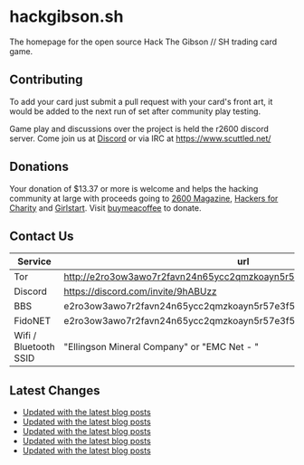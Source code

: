 # hackgibson.sh
The homepage for the open source Hack The Gibson // SH trading card game.


## Contributing

To add your card just submit a pull request with your card's front art, it would be added to the next run of set after community play testing.

Game play and discussions over the project is held the r2600 discord server. Come join us at [Discord](https://discord.com/invite/9hABUzz) or via IRC at https://www.scuttled.net/


## Donations

Your donation of $13.37 or more is welcome and helps the hacking community at large with proceeds going to [2600 Magazine](https://2600.com/), [Hackers for Charity](https://hackersforcharity.org) and [Girlstart](https://girlstart.org).  Visit [buymeacoffee](https://www.buymeacoffee.com/hackgibson.sh) to donate.


## Contact Us

Service | url
-|-
Tor | http://e2ro3ow3awo7r2favn24n65ycc2qmzkoayn5r57e3f56nvjwdcgg32ad.onion
Discord | https://discord.com/invite/9hABUzz
BBS | e2ro3ow3awo7r2favn24n65ycc2qmzkoayn5r57e3f56nvjwdcgg32ad.onion:23
FidoNET | e2ro3ow3awo7r2favn24n65ycc2qmzkoayn5r57e3f56nvjwdcgg32ad.onion:24554
Wifi / Bluetooth SSID | "Ellingson Mineral Company" or "EMC Net - <fidonet address>"

## Latest Changes
<!-- BLOG-POST-LIST:START -->
- [Updated with the latest blog posts](https://github.com/DFW2600/hackgibson.sh/commit/8bad551a7d81a2e98c2fe9211e8aa2cf1d3bd2a5)
- [Updated with the latest blog posts](https://github.com/DFW2600/hackgibson.sh/commit/c8508813e736dfde5b778e6e32d4c53bab8adfed)
- [Updated with the latest blog posts](https://github.com/DFW2600/hackgibson.sh/commit/b8214091a3e98087c121620281f24637c3deaa16)
- [Updated with the latest blog posts](https://github.com/DFW2600/hackgibson.sh/commit/f41a621fda53a7a8bef11bf98a3af69497992c8c)
- [Updated with the latest blog posts](https://github.com/DFW2600/hackgibson.sh/commit/57a84278e0567fb275bc5f9740aea0887092c2e9)
<!-- BLOG-POST-LIST:END -->
